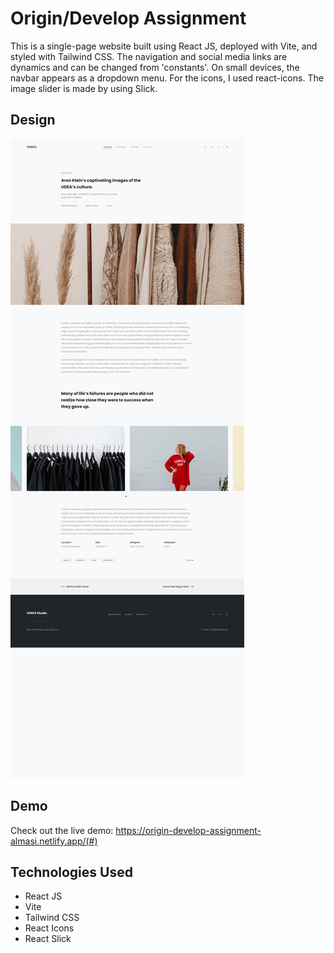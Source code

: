 # Origin/Develop Assignment

This is a single-page website built using React JS, deployed with Vite, and styled with Tailwind CSS. The navigation and social media links are dynamics and can be changed from 'constants'. On small devices, the navbar appears as a dropdown menu. For the icons, I used react-icons. The image slider is made by using Slick.

## Design
![This is the base design that I recreated](design.png)

## Demo
Check out the live demo: https://origin-develop-assignment-almasi.netlify.app/(#)

## Technologies Used
- React JS
- Vite
- Tailwind CSS
- React Icons
- React Slick

